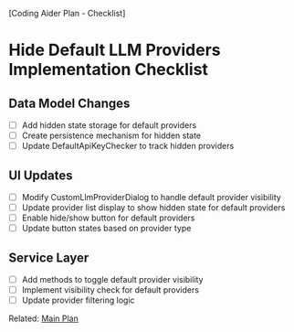 [Coding Aider Plan - Checklist]

# Hide Default LLM Providers Implementation Checklist

## Data Model Changes

- [ ] Add hidden state storage for default providers
- [ ] Create persistence mechanism for hidden state
- [ ] Update DefaultApiKeyChecker to track hidden providers

## UI Updates

- [ ] Modify CustomLlmProviderDialog to handle default provider visibility
- [ ] Update provider list display to show hidden state for default providers
- [ ] Enable hide/show button for default providers
- [ ] Update button states based on provider type

## Service Layer

- [ ] Add methods to toggle default provider visibility
- [ ] Implement visibility check for default providers
- [ ] Update provider filtering logic

Related: [Main Plan](hide_default_llm_providers.md)
